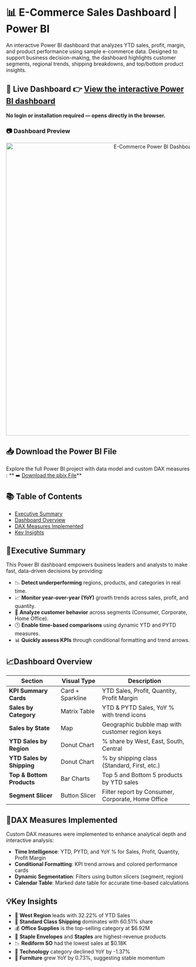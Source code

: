 # 📊 E-Commerce Sales Dashboard | Power BI

An interactive Power BI dashboard that analyzes YTD sales, profit, margin, and product performance using sample e-commerce data. Designed to support business decision-making, the dashboard highlights customer segments, regional trends, shipping breakdowns, and top/bottom product insights.

## 🔗 Live Dashboard  👉 [View the interactive Power BI dashboard](https://app.powerbi.com/view?r=eyJrIjoiMmE0M2ViNmQtMGE5NS00MTIzLWI1NDAtM2ExOTIxOWU0MTY5IiwidCI6ImU1NTlhMWUxLWRmNDAtNDJmMC05YzIyLTlhNmE4NGE3ZWVmYyIsImMiOjN9)

**No login or installation required — opens directly in the browser.**

### 📷 Dashboard Preview

<p align="center">
  <img src="https://github.com/thumma09/sales/blob/main/Dashboard.png?raw=true" alt="E-Commerce Power BI Dashboard" width="800"/>
</p>



## 📥 Download the Power BI File
Explore the full Power BI project with data model and custom DAX measures : ** ➡️ [Download the pbix File](https://github.com/thumma09/sales/blob/main/E-Commerce%20Sales%20Dashboard.pbix?raw=true)**

## 📚 Table of Contents
- [Executive Summary](#executive-summary)
- [Dashboard Overview](#dashboard-overview)
- [DAX Measures Implemented](#dax-measures-implemented)
- [Key Insights](#key-insights)


## 🧭Executive Summary

This Power BI dashboard empowers business leaders and analysts to make fast, data-driven decisions by providing:

- 📉 **Detect underperforming** regions, products, and categories in real time.
- 📈 **Monitor year-over-year (YoY)** growth trends across sales, profit, and quantity. 
- 👥 **Analyze customer behavior** across segments (Consumer, Corporate, Home Office).  
- 🕒 **Enable time-based comparisons** using dynamic YTD and PYTD measures.  
- 📊 **Quickly assess KPIs** through conditional formatting and trend arrows.  



## 📈Dashboard Overview

| Section                  | Visual Type      | Description                                      |
|--------------------------|------------------|--------------------------------------------------|
| **KPI Summary Cards**     | Card + Sparkline | YTD Sales, Profit, Quantity, Profit Margin      |
| **Sales by Category**     | Matrix Table     | YTD & PYTD Sales, YoY % with trend icons        |
| **Sales by State**        |      Map         | Geographic bubble map with customer region keys |
| **YTD Sales by Region**   | Donut Chart      | % share by West, East, South, Central           |
| **YTD Sales by Shipping** | Donut Chart      | % by shipping class (Standard, First, etc.)     |
| **Top & Bottom Products** | Bar Charts       | Top 5 and Bottom 5 products by YTD sales        |
| **Segment Slicer**        | Button Slicer    | Filter report by Consumer, Corporate, Home Office|


## 🧮DAX Measures Implemented

Custom DAX measures were implemented to enhance analytical depth and interactive analysis:
- **Time Intelligence**: YTD, PYTD, and YoY % for Sales, Profit, Quantity, Profit Margin
- **Conditional Formatting**: KPI trend arrows and colored performance cards
- **Dynamic Segmentation**: Filters using button slicers (segment, region)
- **Calendar Table**: Marked date table for accurate time-based calculations


## 💡Key Insights

- 🥇 **West Region** leads with 32.22% of YTD Sales
- 🚚 **Standard Class Shipping** dominates with 60.51% share
- 💰 **Office Supplies** is the top-selling category at $6.92M
- 🧾 **Staple Envelopes** and **Staples** are highest-revenue products
- 📉 **Rediform SO** had the lowest sales at $0.18K
- 🔻 **Technology** category declined YoY by -1.37%
- 🔼 **Furniture** grew YoY by 0.73%, suggesting stable momentum
